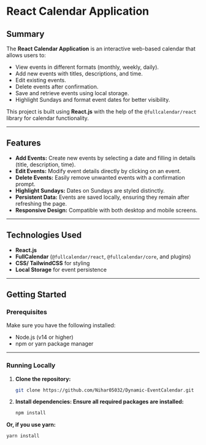 # React Calendar Application

## **Summary**
The **React Calendar Application** is an interactive web-based calendar that allows users to:
- View events in different formats (monthly, weekly, daily).
- Add new events with titles, descriptions, and time.
- Edit existing events.
- Delete events after confirmation.
- Save and retrieve events using local storage.
- Highlight Sundays and format event dates for better visibility.

This project is built using **React.js** with the help of the `@fullcalendar/react` library for calendar functionality.

---

## **Features**
- **Add Events:** Create new events by selecting a date and filling in details (title, description, time).
- **Edit Events:** Modify event details directly by clicking on an event.
- **Delete Events:** Easily remove unwanted events with a confirmation prompt.
- **Highlight Sundays:** Dates on Sundays are styled distinctly.
- **Persistent Data:** Events are saved locally, ensuring they remain after refreshing the page.
- **Responsive Design:** Compatible with both desktop and mobile screens.

---

## **Technologies Used**
- **React.js**
- **FullCalendar** (`@fullcalendar/react`, `@fullcalendar/core`, and plugins)
- **CSS/ TailwindCSS** for styling
- **Local Storage** for event persistence

---

## **Getting Started**

### **Prerequisites**
Make sure you have the following installed:
- Node.js (v14 or higher)
- npm or yarn package manager

---

### **Running Locally**

1. **Clone the repository:**
   ```bash
   git clone https://github.com/Nihar05032/Dynamic-EventCalendar.git
   
2. **Install dependencies: Ensure all required packages are installed:**
   ```bash
   npm install
   
  **Or, if you use yarn:**
   ```bash
   yarn install
